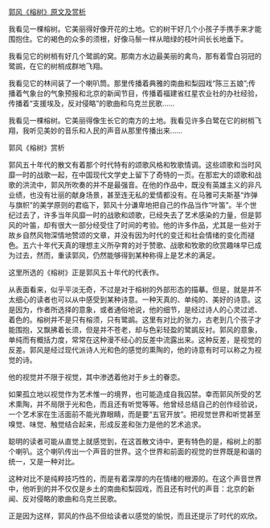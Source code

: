 [郭风《榕树》原文及赏析](https://www.vrrw.net/wx/8762.html)

我看见一棵榕树。它美丽得好像开花的土地。它的树干好几个小孩子手携手来才能围抱住。它的褐色的众多的须根，好像马鬃一样从暗绿的枝叶间长长地垂下。

我看见它的树梢有好几个鹭鹚的窝。那南方水边最美丽的禽鸟，那有着雪白羽冠的鹭鹚，在它的树梢成群地飞翔。

我看见它的林间装了一个喇叭筒。那里传播着典雅的南曲和梨园戏“陈三五娘”;传播着气象台的气象预报和北京的新闻节目，传播着福建省红星农业社的办社经验，传播着“支援埃及，反对侵略”的歌曲和乌克兰民歌……

我看见一棵榕树。它美丽得像生长它的南方的土地。我看见许多白鹭在它的树梢飞翔，我听见美妙的音乐和人民的声音从那里传播出来……



郭风《榕树》赏析

郭风五十年代的散文有着那个时代特有的颂歌风格和牧歌情调。这些颂歌和当时风靡一时的战歌一起，在中国现代文学史上留下了奇特的一页。在那宏大的颂歌和战歌的洪流中，郭风所吹奏的并不是最强音。在他的作品中，既没有英雄主义的非凡业绩，也没有壮丽的献身场景，甚至连无私的爱情都没有。在马雅可夫斯基“炸弹与旗帜”的美学原则的君临下，郭风十分谦卑地把自己的作品当作“叶笛”。半个世纪过去了，许多当年风靡一时的战歌和颂歌，已经失去了艺术感染的力量，但是郭风的叶笛，却有很大一部分经受住了时间的考验。他的许多作品，尤其是一些对于故乡自然风物深情地赞颂的文章，并没有因为时代的变迁和社会情绪的变化而褪色。五六十年代天真的理想主义所孕育的对于赞歌、战歌和牧歌的欣赏趣味早已成为过去，然而，重读郭风，仍然能够得到某种称得上是艺术的满足。

这里所选的《榕树》正是郭风五十年代的代表作。

从表面看来，似乎平淡无奇，不过是对于榕树的外部形态的描摹。但是，就是并不太细心的读者也可以从中感受到某种诗意。一种天真的、单纯的、美好的诗意。这是因为，作者所选择的意象，或者通俗地说，他的细节，是经过诗人的心灵过滤、着色的。榕树并不是只有榕须，只有鹭鹚。这里有对比的张力，古老到几个孩子才能围抱，又飘拂着长须，但是并不苍老，却与色彩轻盈的鹭鹚反衬。郭风的意象，单纯而有概括力度，常常在这种漫不经心的反差中流露出来。这种反差，是视觉的反差。郭风是经过现代派诗人光和色的感觉的熏陶的，他的诗意有时可以称之为视觉的诗。

他的视觉并不限于视觉，其中渗透着他对于乡土的眷恋。

如果孤立地以视觉作为艺术惟一的境界，也可能造成自我囚禁。幸而郭风所受的艺术熏陶，并不局限于光和色，而且还有听觉等等。他曾经总结自己的创作经验说，一个艺术家在生活面前不能光靠眼睛，而是要“五官开放”。把视觉世界和听觉甚至嗅觉、味觉、触觉结合起来，形成反差和张力是他的艺术追求。

聪明的读者可能从直觉上就感觉到，在这首散文诗中，更有特色的是，榕树上的那个喇叭。这个喇叭传出一个声音的世界。这个世界和前面的视觉的世界既是和谐的统一，又是一种对比。

这种对比不是纯粹技巧性的，而是有着深厚的内在情绪的根源的。在这个声音世界中，他听到的并不仅仅是乡土的南曲和梨园戏，而且还有时代的声音：北京的新闻、反对侵略的歌曲和乌克兰民歌。

正是因为这样，郭风的作品不但给读者以感觉的愉悦，而且还提示了时代的欢欣。

